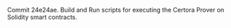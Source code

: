 Commit 24e24ae.                    Build and Run scripts for executing the Certora Prover on Solidity smart contracts.